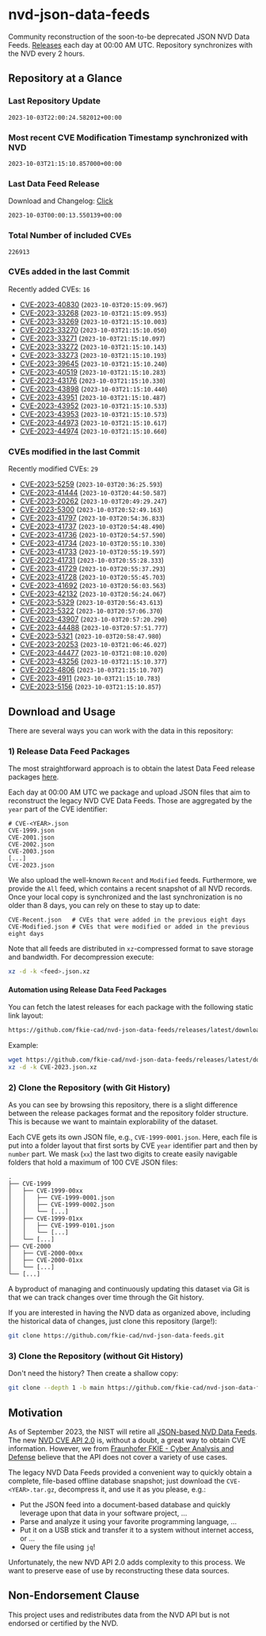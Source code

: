 # nvd-json-data-feeds

Community reconstruction of the soon-to-be deprecated JSON NVD Data Feeds. 
[Releases](https://github.com/fkie-cad/nvd-json-data-feeds/releases/latest) each day at 00:00 AM UTC.
Repository synchronizes with the NVD every 2 hours.

## Repository at a Glance

### Last Repository Update

```plain
2023-10-03T22:00:24.582012+00:00
```

### Most recent CVE Modification Timestamp synchronized with NVD

```plain
2023-10-03T21:15:10.857000+00:00
```

### Last Data Feed Release

Download and Changelog: [Click](https://github.com/fkie-cad/nvd-json-data-feeds/releases/latest)

```plain
2023-10-03T00:00:13.550139+00:00
```

### Total Number of included CVEs

```plain
226913
```

### CVEs added in the last Commit

Recently added CVEs: `16`

* [CVE-2023-40830](CVE-2023/CVE-2023-408xx/CVE-2023-40830.json) (`2023-10-03T20:15:09.967`)
* [CVE-2023-33268](CVE-2023/CVE-2023-332xx/CVE-2023-33268.json) (`2023-10-03T21:15:09.953`)
* [CVE-2023-33269](CVE-2023/CVE-2023-332xx/CVE-2023-33269.json) (`2023-10-03T21:15:10.003`)
* [CVE-2023-33270](CVE-2023/CVE-2023-332xx/CVE-2023-33270.json) (`2023-10-03T21:15:10.050`)
* [CVE-2023-33271](CVE-2023/CVE-2023-332xx/CVE-2023-33271.json) (`2023-10-03T21:15:10.097`)
* [CVE-2023-33272](CVE-2023/CVE-2023-332xx/CVE-2023-33272.json) (`2023-10-03T21:15:10.143`)
* [CVE-2023-33273](CVE-2023/CVE-2023-332xx/CVE-2023-33273.json) (`2023-10-03T21:15:10.193`)
* [CVE-2023-39645](CVE-2023/CVE-2023-396xx/CVE-2023-39645.json) (`2023-10-03T21:15:10.240`)
* [CVE-2023-40519](CVE-2023/CVE-2023-405xx/CVE-2023-40519.json) (`2023-10-03T21:15:10.283`)
* [CVE-2023-43176](CVE-2023/CVE-2023-431xx/CVE-2023-43176.json) (`2023-10-03T21:15:10.330`)
* [CVE-2023-43898](CVE-2023/CVE-2023-438xx/CVE-2023-43898.json) (`2023-10-03T21:15:10.440`)
* [CVE-2023-43951](CVE-2023/CVE-2023-439xx/CVE-2023-43951.json) (`2023-10-03T21:15:10.487`)
* [CVE-2023-43952](CVE-2023/CVE-2023-439xx/CVE-2023-43952.json) (`2023-10-03T21:15:10.533`)
* [CVE-2023-43953](CVE-2023/CVE-2023-439xx/CVE-2023-43953.json) (`2023-10-03T21:15:10.573`)
* [CVE-2023-44973](CVE-2023/CVE-2023-449xx/CVE-2023-44973.json) (`2023-10-03T21:15:10.617`)
* [CVE-2023-44974](CVE-2023/CVE-2023-449xx/CVE-2023-44974.json) (`2023-10-03T21:15:10.660`)


### CVEs modified in the last Commit

Recently modified CVEs: `29`

* [CVE-2023-5259](CVE-2023/CVE-2023-52xx/CVE-2023-5259.json) (`2023-10-03T20:36:25.593`)
* [CVE-2023-41444](CVE-2023/CVE-2023-414xx/CVE-2023-41444.json) (`2023-10-03T20:44:50.587`)
* [CVE-2023-20262](CVE-2023/CVE-2023-202xx/CVE-2023-20262.json) (`2023-10-03T20:49:29.247`)
* [CVE-2023-5300](CVE-2023/CVE-2023-53xx/CVE-2023-5300.json) (`2023-10-03T20:52:49.163`)
* [CVE-2023-41797](CVE-2023/CVE-2023-417xx/CVE-2023-41797.json) (`2023-10-03T20:54:36.833`)
* [CVE-2023-41737](CVE-2023/CVE-2023-417xx/CVE-2023-41737.json) (`2023-10-03T20:54:48.490`)
* [CVE-2023-41736](CVE-2023/CVE-2023-417xx/CVE-2023-41736.json) (`2023-10-03T20:54:57.590`)
* [CVE-2023-41734](CVE-2023/CVE-2023-417xx/CVE-2023-41734.json) (`2023-10-03T20:55:10.330`)
* [CVE-2023-41733](CVE-2023/CVE-2023-417xx/CVE-2023-41733.json) (`2023-10-03T20:55:19.597`)
* [CVE-2023-41731](CVE-2023/CVE-2023-417xx/CVE-2023-41731.json) (`2023-10-03T20:55:28.333`)
* [CVE-2023-41729](CVE-2023/CVE-2023-417xx/CVE-2023-41729.json) (`2023-10-03T20:55:37.293`)
* [CVE-2023-41728](CVE-2023/CVE-2023-417xx/CVE-2023-41728.json) (`2023-10-03T20:55:45.703`)
* [CVE-2023-41692](CVE-2023/CVE-2023-416xx/CVE-2023-41692.json) (`2023-10-03T20:56:03.563`)
* [CVE-2023-42132](CVE-2023/CVE-2023-421xx/CVE-2023-42132.json) (`2023-10-03T20:56:24.067`)
* [CVE-2023-5329](CVE-2023/CVE-2023-53xx/CVE-2023-5329.json) (`2023-10-03T20:56:43.613`)
* [CVE-2023-5322](CVE-2023/CVE-2023-53xx/CVE-2023-5322.json) (`2023-10-03T20:57:06.370`)
* [CVE-2023-43907](CVE-2023/CVE-2023-439xx/CVE-2023-43907.json) (`2023-10-03T20:57:20.290`)
* [CVE-2023-44488](CVE-2023/CVE-2023-444xx/CVE-2023-44488.json) (`2023-10-03T20:57:51.777`)
* [CVE-2023-5321](CVE-2023/CVE-2023-53xx/CVE-2023-5321.json) (`2023-10-03T20:58:47.980`)
* [CVE-2023-20253](CVE-2023/CVE-2023-202xx/CVE-2023-20253.json) (`2023-10-03T21:06:46.027`)
* [CVE-2023-44477](CVE-2023/CVE-2023-444xx/CVE-2023-44477.json) (`2023-10-03T21:08:10.020`)
* [CVE-2023-43256](CVE-2023/CVE-2023-432xx/CVE-2023-43256.json) (`2023-10-03T21:15:10.377`)
* [CVE-2023-4806](CVE-2023/CVE-2023-48xx/CVE-2023-4806.json) (`2023-10-03T21:15:10.707`)
* [CVE-2023-4911](CVE-2023/CVE-2023-49xx/CVE-2023-4911.json) (`2023-10-03T21:15:10.783`)
* [CVE-2023-5156](CVE-2023/CVE-2023-51xx/CVE-2023-5156.json) (`2023-10-03T21:15:10.857`)


## Download and Usage

There are several ways you can work with the data in this repository:

### 1) Release Data Feed Packages

The most straightforward approach is to obtain the latest Data Feed release packages [here](https://github.com/fkie-cad/nvd-json-data-feeds/releases/latest).

Each day at 00:00 AM UTC we package and upload JSON files that aim to reconstruct the legacy NVD CVE Data Feeds.
Those are aggregated by the `year` part of the CVE identifier:

```
# CVE-<YEAR>.json
CVE-1999.json
CVE-2001.json
CVE-2002.json
CVE-2003.json
[...]
CVE-2023.json
```

We also upload the well-known `Recent` and `Modified` feeds.
Furthermore, we provide the `All` feed, which contains a recent snapshot of all NVD records.
Once your local copy is synchronized and the last synchronization is no older than 8 days, you can rely on these to stay up to date:

```plain
CVE-Recent.json   # CVEs that were added in the previous eight days
CVE-Modified.json # CVEs that were modified or added in the previous eight days
```

Note that all feeds are distributed in `xz`-compressed format to save storage and bandwidth.
For decompression execute:

```sh
xz -d -k <feed>.json.xz
```


#### Automation using Release Data Feed Packages

You can fetch the latest releases for each package with the following static link layout:

```sh
https://github.com/fkie-cad/nvd-json-data-feeds/releases/latest/download/CVE-<YEAR>.json.xz
```

Example:

```sh
wget https://github.com/fkie-cad/nvd-json-data-feeds/releases/latest/download/CVE-2023.json.xz
xz -d -k CVE-2023.json.xz
```

### 2) Clone the Repository (with Git History)

As you can see by browsing this repository, there is a slight difference between the release packages format and the repository folder structure.
This is because we want to maintain explorability of the dataset.

Each CVE gets its own JSON file, e.g., `CVE-1999-0001.json`.
Here, each file is put into a folder layout that first sorts by CVE `year` identifier part and then by `number` part.
We mask (`xx`) the last two digits to create easily navigable folders that hold a maximum of 100 CVE JSON files:

```plain
.
├── CVE-1999
│   ├── CVE-1999-00xx
│   │   ├── CVE-1999-0001.json
│   │   ├── CVE-1999-0002.json
│   │   └── [...]
│   ├── CVE-1999-01xx
│   │   ├── CVE-1999-0101.json
│   │   └── [...]
│   └── [...]
├── CVE-2000
│   ├── CVE-2000-00xx
│   ├── CVE-2000-01xx
│   └── [...]
└── [...]
```

A byproduct of managing and continuously updating this dataset via Git is that we can track changes over time through the Git history.

If you are interested in having the NVD data as organized above, including the historical data of changes, just clone this repository (large!):

```sh
git clone https://github.com/fkie-cad/nvd-json-data-feeds.git
```

### 3) Clone the Repository (without Git History)

Don't need the history? Then create a shallow copy:

```sh
git clone --depth 1 -b main https://github.com/fkie-cad/nvd-json-data-feeds.git
```

## Motivation

As of September 2023, the NIST will retire all [JSON-based NVD Data Feeds](https://nvd.nist.gov/vuln/data-feeds#divRetirementBanner-1).
The new [NVD CVE API 2.0](https://nvd.nist.gov/developers/vulnerabilities) is, without a doubt, a great way to obtain CVE information.
However, we from [Fraunhofer FKIE - Cyber Analysis and Defense](https://www.fkie.fraunhofer.de/en/departments/cad.html) believe that the API does not cover a variety of use cases.

The legacy NVD Data Feeds provided a convenient way to quickly obtain a complete, file-based offline database snapshot; just download the `CVE-<YEAR>.tar.gz`, decompress it, and use it as you please, e.g.:

* Put the JSON feed into a document-based database and quickly leverage upon that data in your software project, ...
* Parse and analyze it using your favorite programming language, ...
* Put it on a USB stick and transfer it to a system without internet access, or ...
* Query the file using `jq`!

Unfortunately, the new NVD API 2.0 adds complexity to this process.
We want to preserve ease of use by reconstructing these data sources.

## Non-Endorsement Clause

This project uses and redistributes data from the NVD API but is not endorsed or certified by the NVD.